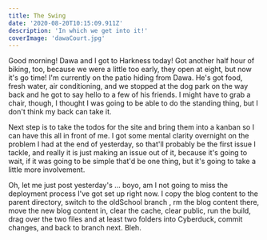 ```yaml
---
title: The Swing
date: '2020-08-20T10:15:09.911Z'
description: 'In which we get into it!'
coverImage: 'dawaCourt.jpg'
---
```


Good morning! Dawa and I got to Harkness today! Got another half hour of biking, too, because we were a little too early, they open at eight, but now it's go time! I'm currently on the patio hiding from Dawa. He's got food, fresh water, air conditioning, and we stopped at the dog park on the way back and he got to say hello to a few of his friends. I might have to grab a chair, though, I thought I was going to be able to do the standing thing, but I don't think my back can take it.

Next step is to take the todos for the site and bring them into a kanban so I can have this all in front of me. I got some mental clarity overnight on the problem I had at the end of yesterday, so that'll probably be the first issue I tackle, and really it is just making an issue out of it, because it's going to wait, if it was going to be simple that'd be one thing, but it's going to take a little more involvement.

Oh, let me just post yesterday's ... boyo, am I not going to miss the deployment process I've got set up right now. I copy the blog content to the parent directory, switch to the oldSchool branch , rm the blog content there, move the new blog content in, clear the cache, clear public, run the build, drag over the two files and at least two folders into Cyberduck, commit changes, and back to branch next. Bleh.
